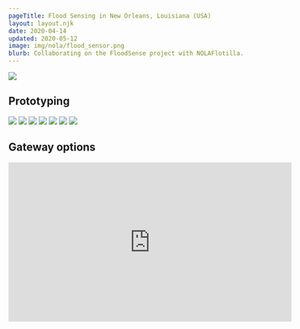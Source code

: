 ```yaml
---
pageTitle: Flood Sensing in New Orleans, Louisiana (USA)
layout: layout.njk
date: 2020-04-14
updated: 2020-05-12
image: img/nola/flood_sensor.png
blurb: Collaborating on the FloodSense project with NOLAFlotilla.
---
```


<img src="/img/nola/gateway_option_a.png">

## Prototyping

<img src="/img/nola/enclosure.jpeg">

<img src="/img/nola/circuitpytest.jpeg">

<img src="/img/nola/loratest.jpeg">

<img src="/img/nola/circuit1a.jpeg">

<img src="/img/nola/circuit1.jpeg">

<img src="/img/nola/proto1.jpeg">

<img src="/img/nola/proto1b.jpeg">

## Gateway options 

<iframe width="560" height="315" src="https://www.youtube.com/embed/oT0rrirHWP8" frameborder="0" allow="accelerometer; autoplay; encrypted-media; gyroscope; picture-in-picture" allowfullscreen></iframe>








